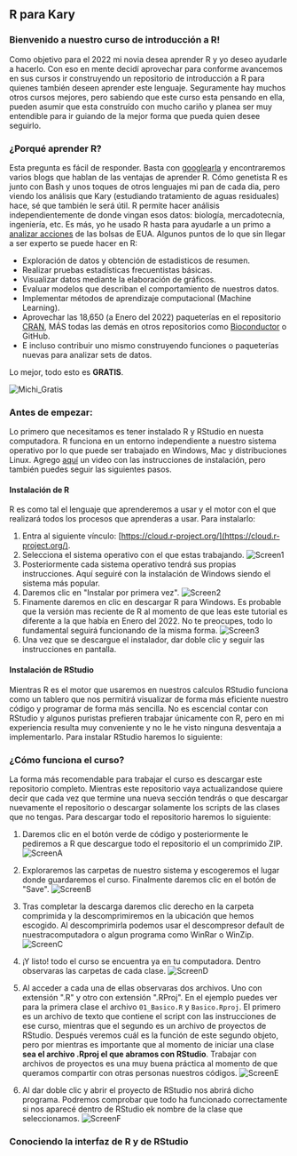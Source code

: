 ## R para Kary
### Bienvenido a nuestro curso de introducción a R!

Como objetivo para el 2022 mi novia desea aprender R y yo deseo ayudarle a hacerlo. Con eso en mente decidí aprovechar para conforme avancemos en sus cursos ir construyendo un repositorio de introducción a R para quienes también deseen aprender este lenguaje. Seguramente hay muchos otros cursos mejores, pero sabiendo que este curso esta pensando en ella, pueden asumir que esta construído con mucho cariño y planea ser muy entendible para ir guiando de la mejor forma que pueda quien desee seguirlo.

### ¿Porqué aprender R?

Esta pregunta es fácil de responder. Basta con [googlearla](https://www.google.com/search?q=porque+aprender+r&oq=porque+aprender+r&aqs=chrome..69i57j0i512j0i22i30l8.2693j0j7&sourceid=chrome&ie=UTF-8) y encontraremos varios blogs que hablan de las ventajas de aprender R. Cómo genetista R es junto con Bash y unos toques de otros lenguajes mi pan de cada dia, pero viendo los análisis que Kary (estudiando tratamiento de aguas residuales) hace, sé que también le será útil. R permite hacer análisis independientemente de donde vingan esos datos: biología, mercadotecnía, ingeniería, etc. Es más, yo he usado R hasta para ayudarle a un primo a [analizar acciones](https://cran.r-project.org/web/packages/BatchGetSymbols/BatchGetSymbols.pdf) de las bolsas de EUA. Algunos puntos de lo que sin llegar a ser experto se puede hacer en R:

- Exploración de datos y obtención de estadisticos de resumen.
- Realizar pruebas estadísticas frecuentistas básicas.
- Visualizar datos mediante la elaboración de gráficos.
- Evaluar modelos que describan el comportamiento de nuestros datos.
- Implementar métodos de aprendizaje computacional (Machine Learning).
- Aprovechar las 18,650 (a Enero del 2022) paqueterías en el repositorio [CRAN](https://cran.r-project.org/), MÁS todas las demás en otros repositorios como [Bioconductor](https://www.bioconductor.org/) o GitHub.
- E incluso contribuir uno mismo construyendo funciones o paqueterías nuevas para analizar sets de datos.

Lo mejor, todo esto es **GRATIS**.

![Michi_Gratis](./Fotos/gratis.png)

### Antes de empezar:
Lo primero que necesitamos es tener instalado R y RStudio en nuesta computadora. R funciona en un entorno independiente a nuestro sistema operativo por lo que puede ser trabajado en Windows, Mac y distribuciones Linux. Agrego [aquí](https://www.youtube.com/watch?v=D9Bp11iZssc) un video con las instrucciones de instalación, pero también puedes seguir las siguientes pasos.

#### Instalación de R
R es como tal el lenguaje que aprenderemos a usar y el motor con el que realizará todos los procesos que aprenderas a usar. Para instalarlo:
1. Entra al siguiente vínculo: [https://cloud.r-project.org/](https://cloud.r-project.org/).
2. Selecciona el sistema operativo con el que estas trabajando.
![Screen1](./Fotos/Screen1.png)
3. Posteriormente cada sistema operativo tendrá sus propias instrucciones. Aquí seguiré con la instalación de Windows siendo el sistema más popular.
4. Daremos clic en "Instalar por primera vez".
![Screen2](./Fotos/Screen2.png)
5. Finamente daremos en clic en descargar R para Windows. Es probable que la versión mas reciente de R al momento de que leas este tutorial es diferente a la que había en Enero del 2022. No te preocupes, todo lo fundamental seguirá funcionando de la misma forma.
![Screen3](./Fotos/Screen3.png)
6. Una vez que se descargue el instalador, dar doble clic y seguir las instrucciones en pantalla.

#### Instalación de RStudio
Mientras R es el motor que usaremos en nuestros calculos RStudio funciona como un tablero que nos permitirá visualizar de forma más eficiente nuestro código y programar de forma más sencilla. No es escencial contar con RStudio y algunos puristas prefieren trabajar únicamente con R, pero en mi experiencia resulta muy conveniente y no le he visto ninguna desventaja a implementarlo. Para instalar RStudio haremos lo siguiente:

### ¿Cómo funciona el curso?
La forma más recomendable para trabajar el curso es descargar este repositorio completo. Mientras este repositorio vaya actualizandose quiere decir que cada vez que termine una nueva sección tendrás o que descargar nuevamente el repositorio o descargar solamente los scripts de las clases que no tengas. Para descargar todo el repositorio haremos lo siguiente:

1. Daremos clic en el botón verde de código y posteriormente le pediremos a R que descargue todo el repositorio el un comprimido ZIP.
![ScreenA](./Fotos/ScreenA.png)

2. Exploraremos las carpetas de nuestro sistema y escogeremos el lugar donde guardaremos el curso. Finalmente daremos clic en el botón de "Save".
![ScreenB](./Fotos/ScreenB.png)

3. Tras completar la descarga daremos clic derecho en la carpeta comprimida y la descomprimiremos en la ubicación que hemos escogido. Al descomprimirla podemos usar el descompresor default de nuestracomputadora o algun programa como WinRar o WinZip.
![ScreenC](./Fotos/ScreenC.png)

4. ¡Y listo! todo el curso se encuentra ya en tu computadora. Dentro observaras las carpetas de cada clase.
![ScreenD](./Fotos/ScreenD.png)

5. Al acceder a cada una de ellas observaras dos archivos. Uno con extensión ".R" y otro con extensión ".RProj". En el ejemplo puedes ver para la primera clase el archivo `01_Basico.R` y  `Basico.Rproj`. El primero es un archivo de texto que contiene el script con las instrucciones de ese curso, mientras que el segundo es un archivo de proyectos de RStudio. Después veremos cuál es la función de este segundo objeto, pero por mientras es importante que al momento de iniciar una clase **sea el archivo .Rproj el que abramos con RStudio**. Trabajar con archivos de proyectos es una muy buena práctica al momento de que queramos compartir con otras personas nuestros códigos.
![ScreenE](./Fotos/ScreenE.png)

6. Al dar doble clic y abrir el proyecto de RStudio nos abrirá dicho programa. Podremos comprobar que todo ha funcionado correctamente si nos aparecé dentro de RStudio ek nombre de la clase que seleccionamos.
![ScreenF](./Fotos/ScreenF.png)

### Conociendo la interfaz de R y de RStudio
